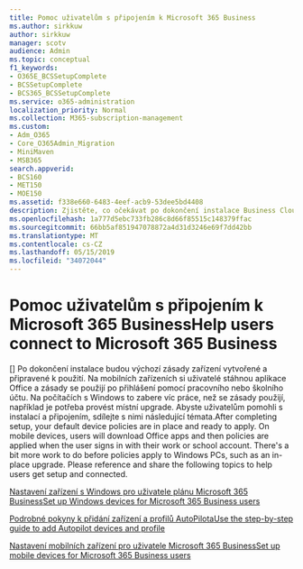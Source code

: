 ```yaml
---
title: Pomoc uživatelům s připojením k Microsoft 365 Business
ms.author: sirkkuw
author: sirkkuw
manager: scotv
audience: Admin
ms.topic: conceptual
f1_keywords:
- O365E_BCSSetupComplete
- BCSSetupComplete
- BCS365_BCSSetupComplete
ms.service: o365-administration
localization_priority: Normal
ms.collection: M365-subscription-management
ms.custom:
- Adm_O365
- Core_O365Admin_Migration
- MiniMaven
- MSB365
search.appverid:
- BCS160
- MET150
- MOE150
ms.assetid: f338e660-6483-4eef-acb9-53dee5bd4408
description: Zjistěte, co očekávat po dokončení instalace Business Cloud Suite.
ms.openlocfilehash: 1a777d5ebc733fb286c8d66f85515c148379ffac
ms.sourcegitcommit: 66bb5af851947078872a4d31d3246e69f7dd42bb
ms.translationtype: MT
ms.contentlocale: cs-CZ
ms.lasthandoff: 05/15/2019
ms.locfileid: "34072044"
---
```

# <a name="help-users-connect-to-microsoft-365-business"></a><span data-ttu-id="912b3-103">Pomoc uživatelům s připojením k Microsoft 365 Business</span><span class="sxs-lookup"><span data-stu-id="912b3-103">Help users connect to Microsoft 365 Business</span></span>

<span data-ttu-id="912b3-p101">[] Po dokončení instalace budou výchozí zásady zařízení vytvořené a připravené k použití. Na mobilních zařízeních si uživatelé stáhnou aplikace Office a zásady se použijí po přihlášení pomocí pracovního nebo školního účtu. Na počítačích s Windows to zabere víc práce, než se zásady použijí, například je potřeba provést místní upgrade. Abyste uživatelům pomohli s instalací a připojením, sdílejte s nimi následující témata.</span><span class="sxs-lookup"><span data-stu-id="912b3-p101">After completing setup, your default device policies are in place and ready to apply. On mobile devices, users will download Office apps and then policies are applied when the user signs in with their work or school account. There's a bit more work to do before policies apply to Windows PCs, such as an in-place upgrade. Please reference and share the following topics to help users get setup and connected.</span></span>
  
[<span data-ttu-id="912b3-108">Nastavení zařízení s Windows pro uživatele plánu Microsoft 365 Business</span><span class="sxs-lookup"><span data-stu-id="912b3-108">Set up Windows devices for Microsoft 365 Business users</span></span>](set-up-windows-devices.md)
  
[<span data-ttu-id="912b3-109">Podrobné pokyny k přidání zařízení a profilů AutoPilota</span><span class="sxs-lookup"><span data-stu-id="912b3-109">Use the step-by-step guide to add Autopilot devices and profile</span></span>](add-autopilot-devices-and-profile.md)
  
[<span data-ttu-id="912b3-110">Nastavení mobilních zařízení pro uživatele Microsoft 365 Business</span><span class="sxs-lookup"><span data-stu-id="912b3-110">Set up mobile devices for Microsoft 365 Business users</span></span>](set-up-mobile-devices.md)
  

